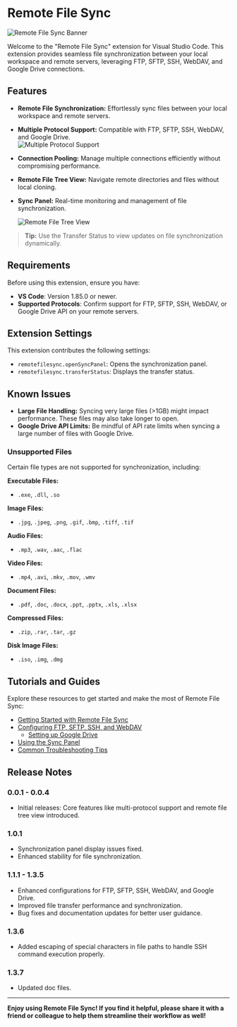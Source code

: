 # Remote File Sync

![Remote File Sync Banner](https://katorymnd.com/tqc_images/vscode-remote-file-sync-screen-shot.png)

Welcome to the "Remote File Sync" extension for Visual Studio Code. This extension provides seamless file synchronization between your local workspace and remote servers, leveraging FTP, SFTP, SSH, WebDAV, and Google Drive connections.

## Features

- **Remote File Synchronization:** Effortlessly sync files between your local workspace and remote servers.
- **Multiple Protocol Support:** Compatible with FTP, SFTP, SSH, WebDAV, and Google Drive.  
  ![Multiple Protocol Support](https://katorymnd.com/tqc_images/remote_file_sync.gif)
- **Connection Pooling:** Manage multiple connections efficiently without compromising performance.
- **Remote File Tree View:** Navigate remote directories and files without local cloning.
- **Sync Panel:** Real-time monitoring and management of file synchronization.

  ![Remote File Tree View](https://katorymnd.com/tqc_images/vscode-remote-file-tree.png)

> **Tip:** Use the Transfer Status to view updates on file synchronization dynamically.

## Requirements

Before using this extension, ensure you have:

- **VS Code**: Version 1.85.0 or newer.
- **Supported Protocols**: Confirm support for FTP, SFTP, SSH, WebDAV, or Google Drive API on your remote servers.

## Extension Settings

This extension contributes the following settings:

- `remotefilesync.openSyncPanel`: Opens the synchronization panel.
- `remotefilesync.transferStatus`: Displays the transfer status.

## Known Issues

- **Large File Handling:** Syncing very large files (>1GB) might impact performance. These files may also take longer to open.
- **Google Drive API Limits:** Be mindful of API rate limits when syncing a large number of files with Google Drive.

### Unsupported Files

Certain file types are not supported for synchronization, including:

**Executable Files:**

- `.exe`, `.dll`, `.so`

**Image Files:**

- `.jpg`, `.jpeg`, `.png`, `.gif`, `.bmp`, `.tiff`, `.tif`

**Audio Files:**

- `.mp3`, `.wav`, `.aac`, `.flac`

**Video Files:**

- `.mp4`, `.avi`, `.mkv`, `.mov`, `.wmv`

**Document Files:**

- `.pdf`, `.doc`, `.docx`, `.ppt`, `.pptx`, `.xls`, `.xlsx`

**Compressed Files:**

- `.zip`, `.rar`, `.tar`, `.gz`

**Disk Image Files:**

- `.iso`, `.img`, `.dmg`

## Tutorials and Guides

Explore these resources to get started and make the most of Remote File Sync:

- [Getting Started with Remote File Sync](https://katorymnd.com/article/getting-started-with-remote-file-sync-installation-and-setup)
- [Configuring FTP, SFTP, SSH, and WebDAV](https://katorymnd.com/article/configuring-ftp-sftp-ssh-webdav-in-remote-file-sync)
  - [Setting up Google Drive](https://katorymnd.com/article/setting-up-google-drive-in-remote-file-sync-for-vs-code)
- [Using the Sync Panel](https://katorymnd.com/article/managing-remote-files-and-folders-in-vs-code-tree-view)
- [Common Troubleshooting Tips](https://katorymnd.com/article/common-troubleshooting-tips-for-remote-file-sync-for-vscode)

## Release Notes

### 0.0.1 - 0.0.4

- Initial releases: Core features like multi-protocol support and remote file tree view introduced.

### 1.0.1

- Synchronization panel display issues fixed.
- Enhanced stability for file synchronization.

### 1.1.1 - 1.3.5

- Enhanced configurations for FTP, SFTP, SSH, WebDAV, and Google Drive.
- Improved file transfer performance and synchronization.
- Bug fixes and documentation updates for better user guidance.

### 1.3.6

- Added escaping of special characters in file paths to handle SSH command execution properly.

### 1.3.7

- Updated doc files.

---

**Enjoy using Remote File Sync! If you find it helpful, please share it with a friend or colleague to help them streamline their workflow as well!**

